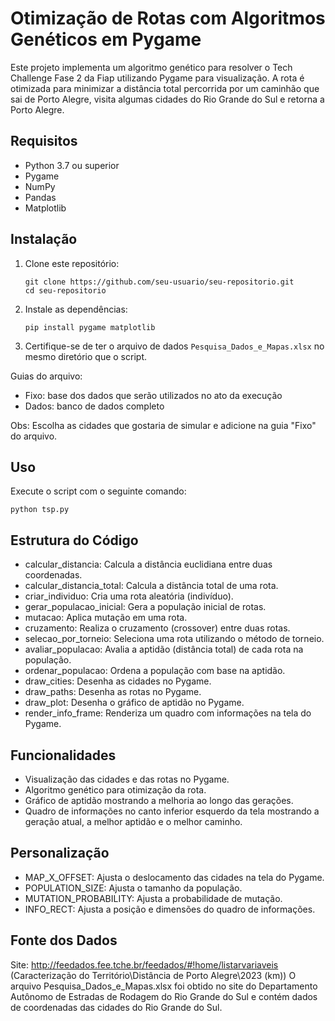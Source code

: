 # Otimização de Rotas com Algoritmos Genéticos em Pygame

Este projeto implementa um algoritmo genético para resolver o Tech Challenge Fase 2 da Fiap utilizando Pygame para visualização. A rota é otimizada para minimizar a distância total percorrida por um caminhão que sai de Porto Alegre, visita algumas cidades do Rio Grande do Sul e retorna a Porto Alegre.

## Requisitos

- Python 3.7 ou superior
- Pygame
- NumPy
- Pandas
- Matplotlib

## Instalação

1. Clone este repositório:
    ```
    git clone https://github.com/seu-usuario/seu-repositorio.git
    cd seu-repositorio
    ```

2. Instale as dependências:
    ```
    pip install pygame matplotlib
    ```

3. Certifique-se de ter o arquivo de dados `Pesquisa_Dados_e_Mapas.xlsx` no mesmo diretório que o script.

Guias do arquivo:
- Fixo: base dos dados que serão utilizados no ato da execução
- Dados: banco de dados completo
  
Obs: Escolha as cidades que gostaria de simular e adicione na guia "Fixo" do arquivo.

## Uso

Execute o script com o seguinte comando:
```
python tsp.py
```

## Estrutura do Código

- calcular_distancia: Calcula a distância euclidiana entre duas coordenadas.
- calcular_distancia_total: Calcula a distância total de uma rota.
- criar_individuo: Cria uma rota aleatória (indivíduo).
- gerar_populacao_inicial: Gera a população inicial de rotas.
- mutacao: Aplica mutação em uma rota.
- cruzamento: Realiza o cruzamento (crossover) entre duas rotas.
- selecao_por_torneio: Seleciona uma rota utilizando o método de torneio.
- avaliar_populacao: Avalia a aptidão (distância total) de cada rota na população.
- ordenar_populacao: Ordena a população com base na aptidão.
- draw_cities: Desenha as cidades no Pygame.
- draw_paths: Desenha as rotas no Pygame.
- draw_plot: Desenha o gráfico de aptidão no Pygame.
- render_info_frame: Renderiza um quadro com informações na tela do Pygame.

## Funcionalidades

- Visualização das cidades e das rotas no Pygame.
- Algoritmo genético para otimização da rota.
- Gráfico de aptidão mostrando a melhoria ao longo das gerações.
- Quadro de informações no canto inferior esquerdo da tela mostrando a geração atual, a melhor aptidão e o melhor caminho.

## Personalização

- MAP_X_OFFSET: Ajusta o deslocamento das cidades na tela do Pygame.
- POPULATION_SIZE: Ajusta o tamanho da população.
- MUTATION_PROBABILITY: Ajusta a probabilidade de mutação.
- INFO_RECT: Ajusta a posição e dimensões do quadro de informações.

## Fonte dos Dados
Site: http://feedados.fee.tche.br/feedados/#!home/listarvariaveis (Caracterização do Território\Distância de Porto Alegre\2023 (km))
O arquivo Pesquisa_Dados_e_Mapas.xlsx foi obtido no site do Departamento Autônomo de Estradas de Rodagem do Rio Grande do Sul e contém dados de coordenadas das cidades do Rio Grande do Sul.
